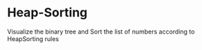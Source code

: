 # Heap-Sorting
Visualize the binary tree and Sort the list of numbers according to HeapSorting rules
